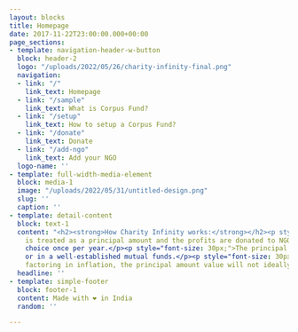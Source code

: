 ```yaml
---
layout: blocks
title: Homepage
date: 2017-11-22T23:00:00.000+00:00
page_sections:
- template: navigation-header-w-button
  block: header-2
  logo: "/uploads/2022/05/26/charity-infinity-final.png"
  navigation:
  - link: "/"
    link_text: Homepage
  - link: "/sample"
    link_text: What is Corpus Fund?
  - link: "/setup"
    link_text: How to setup a Corpus Fund?
  - link: "/donate"
    link_text: Donate
  - link: "/add-ngo"
    link_text: Add your NGO
  logo-name: ''
- template: full-width-media-element
  block: media-1
  image: "/uploads/2022/05/31/untitled-design.png"
  slug: ''
  caption: ''
- template: detail-content
  block: text-1
  content: "<h2><strong>How Charity Infinity works:</strong></h2><p style="font-size: 30px;">Every contribution
    is treated as a principal amount and the profits are donated to NGO of user’s
    choice once per year.​</p><p style="font-size: 30px;">The principal amount is invested in an index fund
    or in a well-established mutual funds.​</p><p style="font-size: 30px;">Since profits are calculated after
    factoring in inflation, the principal amount value will not ideally diminish forever.</p>"
  headline: ''
- template: simple-footer
  block: footer-1
  content: Made with ❤︎ in India
  random: ''

---
```

